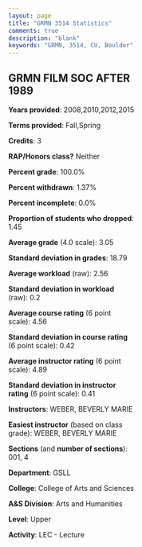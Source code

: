 ```yaml
---
layout: page
title: "GRMN 3514 Statistics"
comments: true
description: "blank"
keywords: "GRMN, 3514, CU, Boulder"
--- 
```

<head>
<script src="https://ajax.googleapis.com/ajax/libs/jquery/2.1.3/jquery.min.js"></script>
<script src="https://dl.dropboxusercontent.com/s/pc42nxpaw1ea4o9/highcharts.js?dl=0"></script>
<!-- <script src="../assets/js/highcharts.js"></script> -->
<style type="text/css">@font-face {
	font-family: "Bebas Neue";
	src: url(https://www.filehosting.org/file/details/544349/BebasNeue%20Regular.otf) format("opentype");
	}
	h1.Bebas { 
		font-family: "Bebas Neue", Verdana, Tahoma;
	}
</style>
</head>
<body>
	<div id="container" style="float: right; width: 45%; height: 88%; margin-left: 2.5%; margin-right: 2.5%;"></div>
	<script language="JavaScript">
		$(document).ready(function() {
		var chart = {type: 'column'};
		var title = {text: 'Grade Distribution'};
		var xAxis = {categories: ['A','B','C','D','F'],crosshair: true};
		var yAxis = {min: 0,title: {text: 'Percentage'}};
		var tooltip = {headerFormat: '<center><b><span style="font-size:20px">{point.key}</span></b></center>',
		               pointFormat: '<td style="padding:0"><b>{point.y:.1f}%</b></td>',
		               footerFormat: '</table>',shared: true,useHTML: true};
		var plotOptions = {column: {pointPadding: 0.0,borderWidth: 0}};  
		var credits = {enabled: false};var series= [{name: 'Percent',data: [42.65,36.03,13.24,4.41,3.68,]}];
		var json = {};
		json.chart = chart;
		json.title = title;
		json.tooltip = tooltip;
		json.xAxis = xAxis;
		json.yAxis = yAxis;  
		json.series = series;
		json.plotOptions = plotOptions;  
		json.credits = credits;
		$('#container').highcharts(json);
	});
	</script>
</body>
			   
## GRMN FILM SOC AFTER 1989

**Years provided**: 2008,2010,2012,2015

**Terms provided**: Fall,Spring

**Credits**: 3

**RAP/Honors class?** Neither

**Percent grade**: 100.0%

**Percent withdrawn**: 1.37%

**Percent incomplete**: 0.0%

**Proportion of students who dropped**: 1.45

**Average grade** (4.0 scale): 3.05

**Standard deviation in grades**: 18.79

**Average workload** (raw): 2.56

**Standard deviation in workload** (raw): 0.2

**Average course rating** (6 point scale): 4.56

**Standard deviation in course rating** (6 point scale): 0.42

**Average instructor rating** (6 point scale): 4.89

**Standard deviation in instructor rating** (6 point scale): 0.41

**Instructors**: WEBER, BEVERLY MARIE

**Easiest instructor** (based on class grade): WEBER, BEVERLY MARIE

**Sections** (and **number of sections**): 001, 4

**Department**: GSLL

**College**: College of Arts and Sciences

**A&S Division**: Arts and Humanities

**Level**: Upper

**Activity**: LEC - Lecture